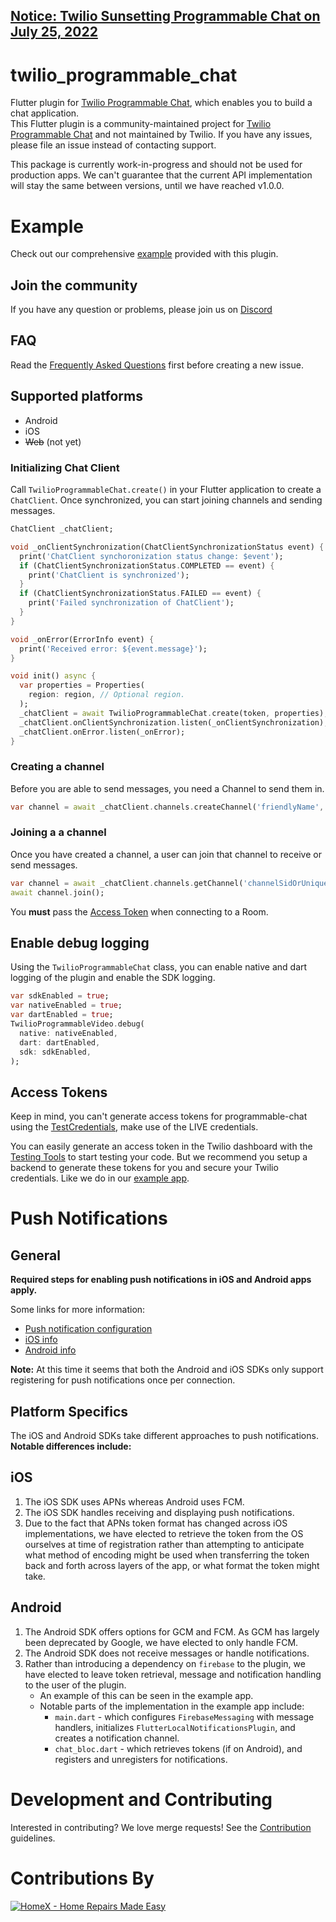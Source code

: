## [Notice: Twilio Sunsetting Programmable Chat on July 25, 2022](https://www.twilio.com/changelog/programmable-chat-end-of-life)

# twilio_programmable_chat
Flutter plugin for [Twilio Programmable Chat](https://www.twilio.com/chat?utm_source=opensource&utm_campaign=flutter-plugin), which enables you to build a chat application. \
This Flutter plugin is a community-maintained project for [Twilio Programmable Chat](https://www.twilio.com/vidchateo?utm_source=opensource&utm_campaign=flutter-plugin) and not maintained by Twilio. If you have any issues, please file an issue instead of contacting support.

This package is currently work-in-progress and should not be used for production apps. We can't guarantee that the current API implementation will stay the same between versions, until we have reached v1.0.0.

# Example
Check out our comprehensive [example](https://gitlab.com/twilio-flutter/programmable-chat/tree/master/example) provided with this plugin.

## Join the community
If you have any question or problems, please join us on [Discord](https://discord.gg/MWnu4nW)

## FAQ
Read the [Frequently Asked Questions](https://gitlab.com/twilio-flutter/programmable-chat/blob/master/FAQ.md) first before creating a new issue.

## Supported platforms
* Android
* iOS
* ~~Web~~ (not yet)

### Initializing Chat Client
Call `TwilioProgrammableChat.create()` in your Flutter application to create a `ChatClient`. Once synchronized, you can start joining channels and sending messages.
```dart
ChatClient _chatClient;

void _onClientSynchronization(ChatClientSynchronizationStatus event) {
  print('ChatClient synchoronization status change: $event');
  if (ChatClientSynchronizationStatus.COMPLETED == event) {
    print('ChatClient is synchronized');
  }
  if (ChatClientSynchronizationStatus.FAILED == event) {
    print('Failed synchronization of ChatClient');
  }
}

void _onError(ErrorInfo event) {
  print('Received error: ${event.message}');
}

void init() async {
  var properties = Properties(
    region: region, // Optional region.
  );
  _chatClient = await TwilioProgrammableChat.create(token, properties);
  _chatClient.onClientSynchronization.listen(_onClientSynchronization);
  _chatClient.onError.listen(_onError);
}
```

### Creating a channel
Before you are able to send messages, you need a Channel to send them in. 
```dart
var channel = await _chatClient.channels.createChannel('friendlyName', ChannelType.PUBLIC);
```

### Joining a a channel
Once you have created a channel, a user can join that channel to receive or send messages.
```dart
var channel = await _chatClient.channels.getChannel('channelSidOrUniqueName');
await channel.join();
```

You **must** pass the [Access Token](https://gitlab.com/twilio-flutter/programmable-video/-/tree/master/programmable_video/README.md#access-tokens) when connecting to a Room.

## Enable debug logging
Using the `TwilioProgrammableChat` class, you can enable native and dart logging of the plugin and enable the SDK logging.

```dart
var sdkEnabled = true;
var nativeEnabled = true;
var dartEnabled = true;
TwilioProgrammableVideo.debug(
  native: nativeEnabled,
  dart: dartEnabled,
  sdk: sdkEnabled,
);
```

## Access Tokens
Keep in mind, you can't generate access tokens for programmable-chat using the [TestCredentials](https://www.twilio.com/docs/iam/test-credentials#supported-resources), make use of the LIVE credentials.

You can easily generate an access token in the Twilio dashboard with the [Testing Tools](https://www.twilio.com/console/video/project/testing-tools) to start testing your code. But we recommend you setup a backend to generate these tokens for you and secure your Twilio credentials. Like we do in our [example app](https://gitlab.com/twilio-flutter/programmable-video/-/tree/master/programmable_video/example).

# Push Notifications

## General

**Required steps for enabling push notifications in iOS and Android apps apply.**

Some links for more information:
- [Push notification configuration](https://www.twilio.com/docs/chat/push-notification-configuration)
- [iOS info](https://www.twilio.com/docs/chat/ios/push-notifications-ios)
- [Android info](https://www.twilio.com/docs/chat/android/push-notifications)

**Note:** At this time it seems that both the Android and iOS SDKs only support registering for push notifications once per connection.

## Platform Specifics

The iOS and Android SDKs take different approaches to push notifications. **Notable differences include:**

## iOS
1. The iOS SDK uses APNs whereas Android uses FCM.
2. The iOS SDK handles receiving and displaying push notifications.
3. Due to the fact that APNs token format has changed across iOS implementations, we have elected to retrieve the token from the OS ourselves at time of registration rather than attempting to anticipate what method of encoding might be used when transferring the token back and forth across layers of the app, or what format the token might take.

## Android
1. The Android SDK offers options for GCM and FCM. As GCM has largely been deprecated by Google, we have elected to only handle FCM.
2. The Android SDK does not receive messages or handle notifications.
3. Rather than introducing a dependency on `firebase` to the plugin, we have elected to leave token retrieval, message and notification handling to the user of the plugin.
    - An example of this can be seen in the example app.
    - Notable parts of the implementation in the example app include:
      * `main.dart` - which configures `FirebaseMessaging` with message handlers,
       initializes `FlutterLocalNotificationsPlugin`, and creates a notification channel.
      * `chat_bloc.dart` - which retrieves tokens (if on Android), and registers and unregisters for notifications.


# Development and Contributing
Interested in contributing? We love merge requests! See the [Contribution](https://gitlab.com/twilio-flutter/programmable-chat/blob/master/CONTRIBUTING.md) guidelines.

# Contributions By

[![HomeX - Home Repairs Made Easy](https://homex.com/static/brand/homex-logo-green.svg)](https://homex.com)
